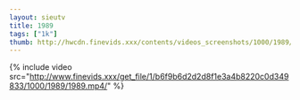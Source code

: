 ```yaml
--- 
layout: sieutv
title: 1989
tags: ["1k"]
thumb: http://hwcdn.finevids.xxx/contents/videos_screenshots/1000/1989/preview.mp4.jpg
---
```

{% include video src="http://www.finevids.xxx/get_file/1/b6f9b6d2d2d8f1e3a4b8220c0d349833/1000/1989/1989.mp4/" %} 
